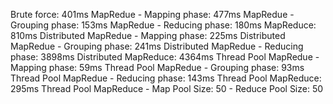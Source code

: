 Brute force: 401ms
MapRedue - Mapping phase: 477ms
MapRedue - Grouping phase: 153ms
MapRedue - Reducing phase: 180ms
MapReduce: 810ms
Distributed MapRedue - Mapping phase: 225ms
Distributed MapRedue - Grouping phase: 241ms
Distributed MapRedue - Reducing phase: 3898ms
Distributed MapReduce: 4364ms
Thread Pool MapRedue - Mapping phase: 59ms
Thread Pool MapRedue - Grouping phase: 93ms
Thread Pool MapRedue - Reducing phase: 143ms
Thread Pool MapReduce: 295ms
Thread Pool MapReduce - Map Pool Size: 50 - Reduce Pool Size: 50
